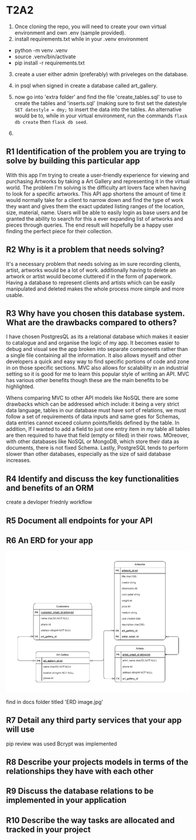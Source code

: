# T2A2

1. Once cloning the repo, you will need to create your own virtual environment and own .env (sample provided).
2. install requirements.txt while in your .venv environment
- python -m venv .venv
- source .venv/bin/activate
- pip install -r requirements.txt
3. create a user either admin (preferably) with priveleges on the database.
4. in psql when signed in create a database called art_gallery.
5. now go into 'extra folder' and find the file 'create_tables.sql' to use to create the tables and 'inserts.sql' (making sure to first set the datestyle ```SET datestyle = dmy;``` to insert the data into the tables. An alternative would be to, while in your virtual environment, run the commands ```flask db create``` then ```flask db seed```.

6.

## R1 Identification of the problem you are trying to solve by building this particular app

With this app I'm trying to create a user-friendly experience for viewing and purchasing Artworks by taking a Art Gallery and representing it in the virtual world. The problem I'm solving is the difficulty art lovers face when having to look for a specific artworks. This API app shortens the amount of time it would normally take for a client to narrow down and find the type of work they want and gives them the exact updated listing ranges of the location, size, material, name. Users will be able to easily login as base users and be granted the ability to search for this a ever expanding list of artworks and pieces through queries. The end result will hopefully be a happy user finding the perfect piece for their collection.


## R2 Why is it a problem that needs solving?
It's a necessary problem that needs solving as im sure recording clients, artist, artworks would be a lot of work. additionally having to delete an artwork or artist would become cluttered if in the form of paperwork. Having a database to represent clients and artists which can be easily manipulated and deleted makes the whole process more simple and more usable.


## R3 Why have you chosen this database system. What are the drawbacks compared to others?
I have chosen PostgresQL as its a relational database which makes it easier to catalogue and and organise the logic of my app. It becomes easier to debug and visual see the app broken into separate components rather than a single file containing all the information. It also allows myself and other developers a quick and easy way to find specific portions of code and zone in on those specific sections. MVC also allows for scalability in an industrial setting so it is good for me to learn this popular style of writing an API. MVC has various other benefits though these are the main benefits to be highlighted.

Whens comparing MVC to other API models like NoSQL there are some drawbacks which can be addressed which include: it being a very strict data language, tables in our database must have sort of relations, we must follow a set of requirements of data inputs and same goes for Schemas, data entries cannot exceed column points/fields defined by the table. In addition, If I wanted to add a field to just one entry item in my table all tables are then required to have that field (empty or filled) in their rows.
MOreover, with other databases like NoSQL or MongoDB, which store their data as documents, there is not fixed Schema. Lastly, PostgreSQL tends to perform slower than other databases, especially as the size of said database increases.


## R4 Identify and discuss the key functionalities and benefits of an ORM
create a devloper friednly workflow 


## R5 Document all endpoints for your API



## R6 An ERD for your app

![image](./docs/ERD%20image.jpg)

find in docs folder titled 'ERD image.jpg'


## R7 Detail any third party services that your app will use
pip review was used
Bcrypt was implemented


## R8 Describe your projects models in terms of the relationships they have with each other



## R9 Discuss the database relations to be implemented in your application



## R10 Describe the way tasks are allocated and tracked in your project
